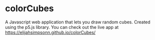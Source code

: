 # colorCubes
A Javascript web application that lets you draw random cubes. Created using the p5.js library. You can check out the live app at https://elijahsimpsonn.github.io/colorCubes/ 
